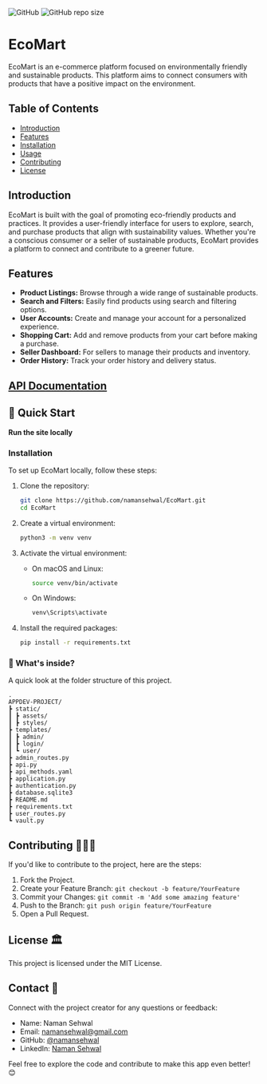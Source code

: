 ![GitHub](https://img.shields.io/github/license/namansehwal/EcoMart)
![GitHub repo size](https://img.shields.io/github/repo-size/namansehwal/EcoMart)

# EcoMart

EcoMart is an e-commerce platform focused on environmentally friendly and sustainable products. This platform aims to connect consumers with products that have a positive impact on the environment.

## Table of Contents

- [Introduction](#introduction)
- [Features](#features)
- [Installation](#installation)
- [Usage](#usage)
- [Contributing](#contributing)
- [License](#license)

## Introduction

EcoMart is built with the goal of promoting eco-friendly products and practices. It provides a user-friendly interface for users to explore, search, and purchase products that align with sustainability values. Whether you're a conscious consumer or a seller of sustainable products, EcoMart provides a platform to connect and contribute to a greener future.

## Features

- **Product Listings:** Browse through a wide range of sustainable products.
- **Search and Filters:** Easily find products using search and filtering options.
- **User Accounts:** Create and manage your account for a personalized experience.
- **Shopping Cart:** Add and remove products from your cart before making a purchase.
- **Seller Dashboard:** For sellers to manage their products and inventory.
- **Order History:** Track your order history and delivery status.

## [API Documentation](https://github.com/namansehwal/EcoMart/blob/main/api_documentation.md)



## :rocket: Quick Start

**Run the site locally**

### Installation

To set up EcoMart locally, follow these steps:

1. Clone the repository:

    ```bash
    git clone https://github.com/namansehwal/EcoMart.git
    cd EcoMart
    ```

2. Create a virtual environment:

    ```bash
    python3 -m venv venv
    ```

3. Activate the virtual environment:

    - On macOS and Linux:

        ```bash
        source venv/bin/activate
        ```

    - On Windows:

        ```bash
        venv\Scripts\activate
        ```

4. Install the required packages:

    ```bash
    pip install -r requirements.txt
    ```
### :open_file_folder: What's inside?

A quick look at the folder structure of this project.

    .
    APPDEV-PROJECT/
    ┣ static/
    ┃ ┣ assets/
    ┃ ┣ styles/
    ┣ templates/
    ┃ ┣ admin/
    ┃ ┣ login/
    ┃ ┗ user/
    ┣ admin_routes.py
    ┣ api.py
    ┣ api_methods.yaml
    ┣ application.py
    ┣ authentication.py
    ┣ database.sqlite3
    ┣ README.md
    ┣ requirements.txt
    ┣ user_routes.py
    ┗ vault.py

## Contributing 🧑‍🤝‍🧑


If you'd like to contribute to the project, here are the steps:

1. Fork the Project.
2. Create your Feature Branch: `git checkout -b feature/YourFeature`
3. Commit your Changes: `git commit -m 'Add some amazing feature'`
4. Push to the Branch: `git push origin feature/YourFeature`
5. Open a Pull Request.

## License 🏛️

This project is licensed under the MIT License.

## Contact 🤙

Connect with the project creator for any questions or feedback:

- Name: Naman Sehwal
- Email: namansehwal@gmail.com
- GitHub: [@namansehwal](https://github.com/namansehwal)
- LinkedIn: [Naman Sehwal](https://www.linkedin.com/in/namansehwal/)

Feel free to explore the code and contribute to make this app even better! 😊
